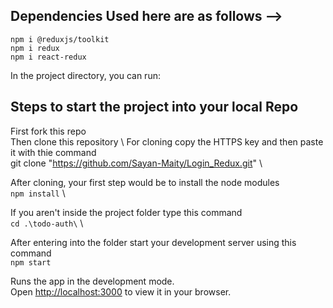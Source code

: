 ## Dependencies Used here are as follows -->
`npm i @reduxjs/toolkit` \
`npm i redux` \
`npm i react-redux` 



In the project directory, you can run:

## Steps to start the project into your local Repo
First fork this repo \
Then clone this repository \ 
For cloning copy the HTTPS key and then paste it with thie command \
git clone "https://github.com/Sayan-Maity/Login_Redux.git" \

After cloning, your first step would be to install the node modules \
`npm install` \

If you aren't inside the project folder type this command \
`cd .\todo-auth\` \

After entering into the folder start your development server using this command \
`npm start` 


Runs the app in the development mode.\
Open [http://localhost:3000](http://localhost:3000) to view it in your browser.

